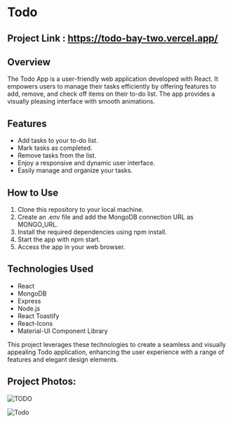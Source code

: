 # Todo
## Project Link : https://todo-bay-two.vercel.app/


## Overview

The Todo App is a user-friendly web application developed with React. It empowers users to manage their tasks efficiently by offering features to add, remove, and check off items on their to-do list. The app provides a visually pleasing interface with smooth animations.

## Features

- Add tasks to your to-do list.
- Mark tasks as completed.
- Remove tasks from the list.
- Enjoy a responsive and dynamic user interface.
- Easily manage and organize your tasks.

## How to Use

1. Clone this repository to your local machine.
2. Create an .env file and add the MongoDB connection URL as MONGO_URL.
3. Install the required dependencies using npm install.
4. Start the app with npm start.
5. Access the app in your web browser.

## Technologies Used

- React
- MongoDB
- Express
- Node.js
- React Toastify
- React-Icons
- Material-UI Component Library

This project leverages these technologies to create a seamless and visually appealing Todo application, enhancing the user experience with a range of features and elegant design elements.



## Project Photos:

![TODO](https://github.com/AmanBhujel/Todo/assets/132144406/b30b8dd5-b7d7-48cb-b224-a40d3ccb997d)


![Todo](https://github.com/AmanBhujel/Todo/assets/132144406/46b58306-da64-4d25-bae3-1b73a36a2256)



